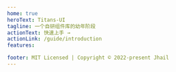 ```yaml
---
home: true
heroText: Titans-UI
tagline: 一个自研组件库的幼年阶段
actionText: 快速上手 →
actionLink: /guide/introduction
features:

footer: MIT Licensed | Copyright © 2022-present Jhail
---
```


